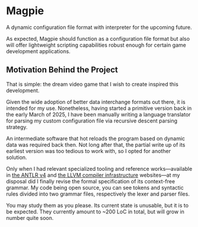 # Magpie

A dynamic configuration file format with interpreter for the upcoming future.

As expected, Magpie should function as a configuration file format but also will offer lightweight scripting capabilities robust enough for certain game development applications.

## Motivation Behind the Project

That is simple: the dream video game that I wish to create inspired this development.

Given the wide adoption of better data interchange formats out there, it is intended for my use. Nonetheless, having started a primitive version back in the early March of 2025, I have been manually writing a language translator for parsing my custom configuration file via recursive descent parsing strategy. 

An intermediate software that hot reloads the program based on dynamic data was required back then. Not long after that, the partial write up of its earliest version was too tedious to work with, so I opted for another solution.

Only when I had relevant specialized tooling and reference works—available in [the ANTLR v4](https://www.antlr.org/) and [the LLVM compiler infrastructure](https://llvm.org/) websites—at my disposal did I finally revise the formal specification of its context-free grammar. My code being open source, you can see tokens and syntactic rules divided into two grammar files, respectively the lexer and parser files. 

You may study them as you please. Its current state is unusable, but it is to be expected. They currently amount to ~200 LoC in total, but will grow in number quite soon.
